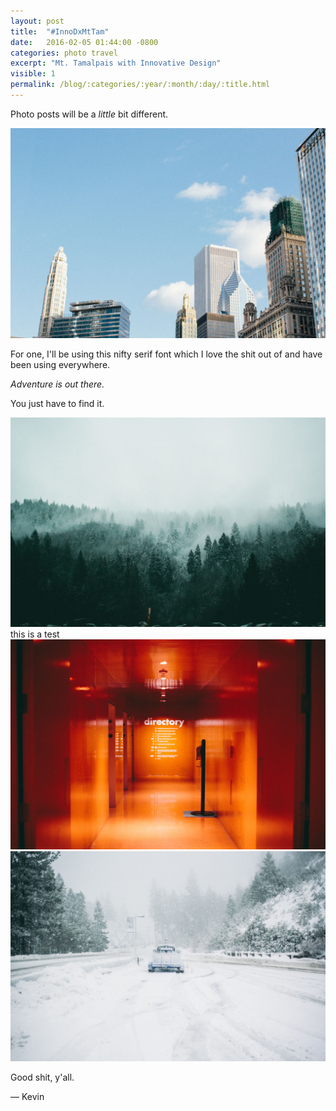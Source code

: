 ```yaml
---
layout: post
title:  "#InnoDxMtTam"
date:   2016-02-05 01:44:00 -0800
categories: photo travel
excerpt: "Mt. Tamalpais with Innovative Design"
visible: 1
permalink: /blog/:categories/:year/:month/:day/:title.html
---
```


Photo posts will be a _little_ bit different.

<div class='img fullbleed'><img src="/i/photos/chicago.jpg"/></div>

For one, I'll be using this nifty serif font which I love the shit out of and have been using everywhere.

<p class='pullquote'><i>Adventure is out there.</i></p>

You just have to find it.

<div class='fullbleed push'>
  <div class='img-grid grid-layout1'>
    <div class='img-container'>
      <img src='/i/photos/green.jpg'>
      <div class='img-caption'>this is a test</div>
    </div>
    <div class='grid-layout1-2'>
      <img src='/i/photos/red.jpg'><img src='/i/photos/white.jpg'>
    </div>
  </div>
</div>

Good shit, y'all.

&mdash; Kevin
